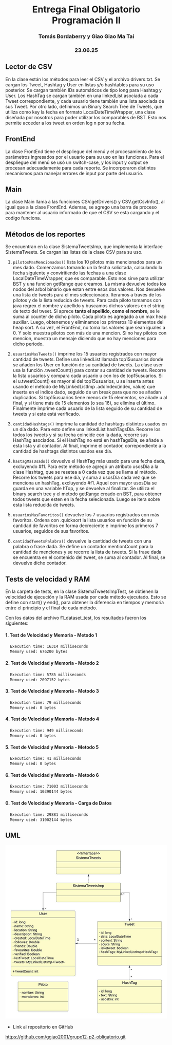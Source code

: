 <div align="center">

# Entrega Final Obligatorio </br> Programación II
### Tomás Bordaberry y Giao Giao Ma Tai
### 23.06.25

</div>

## Lector de CSV

En la clase están los métodos para leer el CSV y el archivo drivers.txt. Se cargan los Tweet, Hashtag y User en listas y/o hashtables para su uso posterior.
Se cargan también IDs automáticos de tipo long para Hashtag y User. Los HashTag se cargan también en una linkedList asociada a cada Tweet correspondiente,
y cada usuario tiene también una lista asociada de sus Tweet. Por otro lado, definimos un Binary Search Tree de Tweets, que utiliza como key la fecha en formato
LocalDateTimeWrapper, una clase diseñada por nosotros para poder utilizar los comparables de BST. Esto nos permite acceder a los tweet en orden log n por su fecha.


## FrontEnd

La clase FrontEnd tiene el despliegue del menú y el procesamiento de los parámetros ingresados por el usuario para su uso en las funciones. Para el
despliegue del menú se usó un switch-case, y los input y output se procesan adecuadamente para cada reporte.
Se incorporaron distintos mecanismos para manejar errores de input por parte del usuario.

## Main

La clase Main llama a las funciones CSV.getDrivers() y CSV.getCsvInfo(), al igual que a la clase FrontEnd.
Ademas, se agrego una barra de proceso para mantener al usuario informado de que el CSV se esta cargando y el codigo funciona.

## Métodos de los reportes

Se encuentran en la clase SistemaTweetsImp, que implementa la interface SistemaTweets. Se cargan las listas de la clase CSV para su uso.

1. `pilotosMasMencionados()` lista los 10 pilotos más mencionados para un mes dado.
   Comenzamos tomando un la fecha solicitada, calculando la fecha siguiente y conviritiendo las fechas a una clase LocalDateTimeWrapper, que es comparable. Esto nos sirve para utilizar BST y una funcion getRange que creamos.
   La misma devuelve todos los nodos del arbol binario que estan entre esos dos valores. Nos devuelve una lista de tweets para el mes seleccionado. 
   Iteramos a traves de los pilotos y de la lista reducida de tweets. Para cada piloto tomamos con java regrex el nombre y apellido y buscamos dichos valores en el string de texto del tweet. Si aprece **tanto el apellido, como el nombre**, se le suma al counter de dicho piloto. 
   Cada piloto es agregado a un max heap auxiliar. Luego, obtenemos y eliminamos los primeros 10 elementos del heap sort. A su vez, el FrontEnd, no toma los valores que sean iguales a 0. Y solo muestra pilotos con más de una mencion. Si no hay pilotos con mencion, muestra un mensaje diciendo que no hay menciones para dicho periodo.

2. `usuariosMasTweets()` imprime los 15 usuarios registrados con mayor cantidad de tweets.
   Define una linkedList llamada top15usuarios donde se añaden los User en función de su cantidad de tweets. La clase user usa la función .tweetCount() para
   contar su cantidad de tweets. Recorre la lista usuarios y compara cada usuario u con los de top15usuarios. Si el u.tweetCount() es mayor al del top15usuarios,
   u se inserta antes usando el método de MyLinkedListImp .addIndex(index, value) que inserta en el indice dado, seguido de un break para que no se añadan duplicados.
   Si top15usuarios tiene menos de 15 elementos, se añade u al final, y si tiene más de 15 elementos (o sea 16), se elimina el último. Finalmente imprime cada
   usuario de la lista seguido de su cantidad de tweets y si este está verificado.

3. `cantidadHashtags()` imprime la cantidad de hashtags distintos usados en un día dado.
   Para esto define una linkedList hashTagsDia. Recorre los todos los tweets y si su fecha coincide con la dada, recorre sus HashTag asociados. Si el HashTag
   no está en hashTagsDia, se añade a esta lista y al contador. Al final, imprime el contador, correpondiente a la cantidad de hashtags distintos usados ese día.

4. `hastagMasUsado()` devuelve el HashTag más usado para una fecha dada, excluyendo #f1.
   Para este método se agregó un atributo usosDia a la clase Hashtag, que se resetea a 0 cada vez que se llama al método. Recorre los tweets para ese día, y suma
   a usosDia cada vez que se menciona un hashTag, excluyendo #f1. Aquel con mayor usosDia se guarda en una variable hTop, y se devuelve al finalizar.
   Se utiliza el binary search tree y el metodo getRange creado en BST, para obtener todos tweets que esten en la fecha selecionada. Luego se itera sobre esta lista reducida de tweets.

5. `usuariosMasFavoritos()` devuelve los 7 usuarios registrados con más favoritos.
   Ordena con .quicksort la lista usuarios en función de su cantidad de favoritos en forma decreciente e imprime los primeros 7 usuarios, seguidos de sus favoritos.

6. `cantidadTweetsPalabra()` devuelve la cantidad de tweets con una palabra o frase dada.
   Se define un contador mentionCount para la cantidad de menciones y se recorre la lista de tweets. Si la frase dada se encuentra en el contenido del tweet,
   se suma al contador. Al final, se devuelve dicho contador.

## Tests de velocidad y RAM </br> 

En la carpeta de tests, en la clase SistemaTweetsImpTest, se obtienen la velocidad de ejecución y la RAM usada por cada método ejecutado. Esto se define con
start() y end(), para obtener la diferencia en tiempos y memoria entre el principio y el final de cada método.

Con los datos del archivo f1_dataset_test, los resultados fueron los siguientes:

   #### 1. Test de Velocidad y Memoria - Metodo 1
      Execution time: 16314 milliseconds
      Memory used: 676200 bytes

   #### 2. Test de Velocidad y Memoria - Metodo 2
      Execution time: 5785 milliseconds
      Memory used: 2097152 bytes

   #### 3. Test de Velocidad y Memoria - Metodo 3
      Execution time: 79 milliseconds
      Memory used: 0 bytes

   #### 4. Test de Velocidad y Memoria - Metodo 4
      Execution time: 949 milliseconds
      Memory used: 0 bytes

   #### 5. Test de Velocidad y Memoria - Metodo 5
      Execution time: 41 milliseconds
      Memory used: 0 bytes

   #### 6. Test de Velocidad y Memoria - Metodo 6
      Execution time: 71003 milliseconds
      Memory used: 10390144 bytes

   #### 0. Test de Velocidad y Memoria - Carga de Datos
      Execution time: 29881 milliseconds
      Memory used: 31002144 bytes


## UML

![](uml.jpeg)

- Link al repositorio en GitHub

https://github.com/ggiao2001/grupo12-p2-obligatorio.git